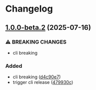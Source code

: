# Changelog

## [1.0.0-beta.2](https://github.com/iExecBlockchainComputing/iapp/compare/iapp-v1.0.0-beta.1...iapp-v1.0.0-beta.2) (2025-07-16)


### ⚠ BREAKING CHANGES

* cli breaking

### Added

* cli breaking ([d4c90e7](https://github.com/iExecBlockchainComputing/iapp/commit/d4c90e7b551247f6b3e4753e456c33a93d140893))
* trigger cli release ([479930c](https://github.com/iExecBlockchainComputing/iapp/commit/479930cb56a422934c6600d3389856e34472f7a7))
